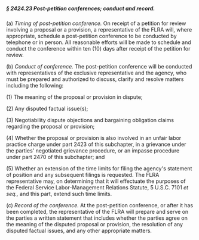 ##### § 2424.23 Post-petition conferences; conduct and record. #####

(a) *Timing of post-petition conference.* On receipt of a petition for review involving a proposal or a provision, a representative of the FLRA will, where appropriate, schedule a post-petition conference to be conducted by telephone or in person. All reasonable efforts will be made to schedule and conduct the conference within ten (10) days after receipt of the petition for review.

(b) *Conduct of conference.* The post-petition conference will be conducted with representatives of the exclusive representative and the agency, who must be prepared and authorized to discuss, clarify and resolve matters including the following:

(1) The meaning of the proposal or provision in dispute;

(2) Any disputed factual issue(s);

(3) Negotiability dispute objections and bargaining obligation claims regarding the proposal or provision;

(4) Whether the proposal or provision is also involved in an unfair labor practice charge under part 2423 of this subchapter, in a grievance under the parties' negotiated grievance procedure, or an impasse procedure under part 2470 of this subchapter; and

(5) Whether an extension of the time limits for filing the agency's statement of position and any subsequent filings is requested. The FLRA representative may, on determining that it will effectuate the purposes of the Federal Service Labor-Management Relations Statute, 5 U.S.C. 7101 *et seq.,* and this part, extend such time limits.

(c) *Record of the conference.* At the post-petition conference, or after it has been completed, the representative of the FLRA will prepare and serve on the parties a written statement that includes whether the parties agree on the meaning of the disputed proposal or provision, the resolution of any disputed factual issues, and any other appropriate matters.